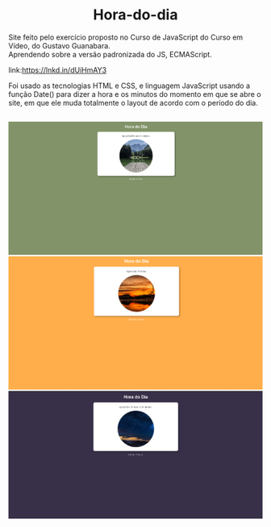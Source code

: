 <h1 align="center">Hora-do-dia</h1>

Site feito pelo exercício proposto no Curso de JavaScript do Curso em Vídeo, do Gustavo Guanabara. <br>
Aprendendo sobre a versão padronizada do JS, ECMAScript.

link:https://lnkd.in/dUiHmAY3

Foi usado as tecnologias HTML e CSS, e linguagem JavaScript usando a função Date() para dizer a hora e os minutos do momento em que se abre o site, em que ele muda totalmente o layout de acordo com o período do dia. 

##

<img src="https://raw.githubusercontent.com/victorSmenezes/Hora-do-dia/f63ab0a452a85939681a66117bf7f69f96e3e952/Hora%20do%20dia-3.png" />

<img src="https://raw.githubusercontent.com/victorSmenezes/Hora-do-dia/f63ab0a452a85939681a66117bf7f69f96e3e952/Hora%20do%20dia-2.png" />

<img src="https://raw.githubusercontent.com/victorSmenezes/Hora-do-dia/f63ab0a452a85939681a66117bf7f69f96e3e952/Hora%20do%20dia-1.png" />

